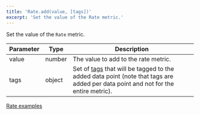 ```yaml
---
title: 'Rate.add(value, [tags])'
excerpt: 'Set the value of the Rate metric.'
---
```


Set the value of the `Rate` metric.

| Parameter | Type   | Description                                                                                                                                                   |
| --------- | ------ | ------------------------------------------------------------------------------------------------------------------------------------------------------------- |
| value     | number | The value to add to the rate metric.                                                                                                                          |
| tags      | object | Set of [tags](/using-k6/tags-and-groups) that will be tagged to the added data point (note that tags are added per data point and not for the entire metric). |

[Rate examples](/javascript-api/v0.32/k6-metrics/rate#examples)
